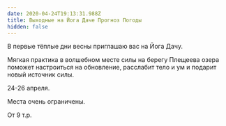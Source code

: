 ```yaml
---
date: 2020-04-24T19:13:31.988Z
title: Выходные на Йога Даче Прогноз Погоды
hidden: false
---
```

В первые тёплые дни весны приглашаю вас на Йога Дачу. 

Мягкая практика в волшебном месте силы на берегу Плещеева озера поможет настроиться на обновление, расслабит тело и ум и подарит новый источник силы.

24-26 апреля.

Места очень ограничены.

От 9 т.р.
